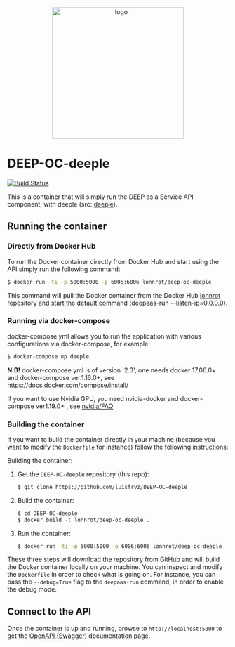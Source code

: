 <div align="center">
<img src="https://marketplace.deep-hybrid-datacloud.eu/images/logo-deep.png" alt="logo" width="300"/>
</div>

# DEEP-OC-deeple

[![Build Status](https://jenkins.indigo-datacloud.eu:8080/buildStatus/icon?job=Pipeline-as-code/DEEP-OC-org/DEEP-OC-deeple/test)](https://jenkins.indigo-datacloud.eu:8080/job/Pipeline-as-code/job/DEEP-OC-org/job/DEEP-OC-deeple/job/test)

This is a container that will simply run the DEEP as a Service API component,
with deeple (src: [deeple](https://github.com/luisfrvz/deeple)).

    
## Running the container

### Directly from Docker Hub

To run the Docker container directly from Docker Hub and start using the API
simply run the following command:

```bash
$ docker run -ti -p 5000:5000 -p 6006:6006 lonnrot/deep-oc-deeple
```

This command will pull the Docker container from the Docker Hub
[lonnrot](https://hub.docker.com/u/lonnrot/) repository and start the default command (deepaas-run --listen-ip=0.0.0.0).

### Running via docker-compose

docker-compose.yml allows you to run the application with various configurations via docker-compose, for example:

```bash
$ docker-compose up deeple
```

**N.B!** docker-compose.yml is of version '2.3', one needs docker 17.06.0+ and docker-compose ver.1.16.0+, see https://docs.docker.com/compose/install/

If you want to use Nvidia GPU, you need nvidia-docker and docker-compose ver1.19.0+ , see [nvidia/FAQ](https://github.com/NVIDIA/nvidia-docker/wiki/Frequently-Asked-Questions#do-you-support-docker-compose)


### Building the container

If you want to build the container directly in your machine (because you want
to modify the `Dockerfile` for instance) follow the following instructions:

Building the container:

1. Get the `DEEP-OC-deeple` repository (this repo):

    ```bash
    $ git clone https://github.com/luisfrvz/DEEP-OC-deeple
    ```

2. Build the container:

    ```bash
    $ cd DEEP-OC-deeple
    $ docker build -t lonnrot/deep-oc-deeple .
    ```

3. Run the container:

    ```bash
    $ docker run -ti -p 5000:5000 -p 6006:6006 lonnrot/deep-oc-deeple
    ```

These three steps will download the repository from GitHub and will build the
Docker container locally on your machine. You can inspect and modify the
`Dockerfile` in order to check what is going on. For instance, you can pass the
`--debug=True` flag to the `deepaas-run` command, in order to enable the debug
mode.


## Connect to the API

Once the container is up and running, browse to `http://localhost:5000` to get
the [OpenAPI (Swagger)](https://www.openapis.org/) documentation page.

